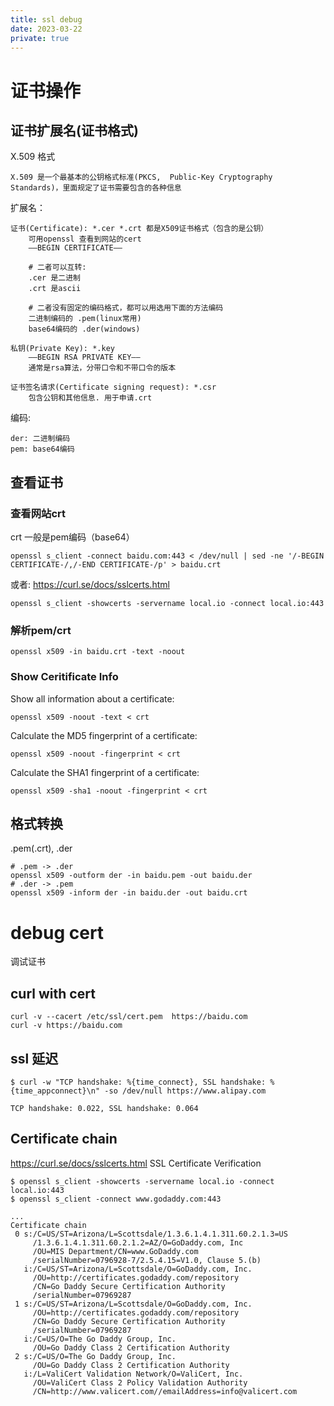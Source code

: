 ```yaml
---
title: ssl debug
date: 2023-03-22
private: true
---
```

# 证书操作
## 证书扩展名(证书格式)
X.509 格式

    X.509 是一个最基本的公钥格式标准(PKCS,  Public-Key Cryptography Standards)，里面规定了证书需要包含的各种信息

扩展名：

    证书(Certificate): *.cer *.crt 都是X509证书格式（包含的是公钥）
        可用openssl 查看到网站的cert
        ——BEGIN CERTIFICATE——

        # 二者可以互转: 
        .cer 是二进制 
        .crt 是ascii 

        # 二者没有固定的编码格式，都可以用选用下面的方法编码
        二进制编码的 .pem(linux常用)
        base64编码的 .der(windows) 

    私钥(Private Key): *.key 
        —–BEGIN RSA PRIVATE KEY—–
        通常是rsa算法，分带口令和不带口令的版本

    证书签名请求(Certificate signing request): *.csr
        包含公钥和其他信息. 用于申请.crt 

编码:

    der: 二进制编码
    pem: base64编码

## 查看证书
### 查看网站crt 
crt 一般是pem编码（base64）

    openssl s_client -connect baidu.com:443 < /dev/null | sed -ne '/-BEGIN CERTIFICATE-/,/-END CERTIFICATE-/p' > baidu.crt

或者: https://curl.se/docs/sslcerts.html

    openssl s_client -showcerts -servername local.io -connect local.io:443 

### 解析pem/crt

    openssl x509 -in baidu.crt -text -noout

### Show Ceritificate Info
Show all information about a certificate:

	openssl x509 -noout -text < crt

Calculate the MD5 fingerprint of a certificate:

	openssl x509 -noout -fingerprint < crt

Calculate the SHA1 fingerprint of a certificate:

	openssl x509 -sha1 -noout -fingerprint < crt

## 格式转换
.pem(.crt), .der

    # .pem -> .der
    openssl x509 -outform der -in baidu.pem -out baidu.der
    # .der -> .pem 
    openssl x509 -inform der -in baidu.der -out baidu.crt
# debug cert
调试证书

## curl with cert
    curl -v --cacert /etc/ssl/cert.pem  https://baidu.com
    curl -v https://baidu.com

## ssl 延迟

    $ curl -w "TCP handshake: %{time_connect}, SSL handshake: %{time_appconnect}\n" -so /dev/null https://www.alipay.com

    TCP handshake: 0.022, SSL handshake: 0.064

## Certificate chain
https://curl.se/docs/sslcerts.html SSL Certificate Verification


    $ openssl s_client -showcerts -servername local.io -connect local.io:443
	$ openssl s_client -connect www.godaddy.com:443

	...
	Certificate chain
	 0 s:/C=US/ST=Arizona/L=Scottsdale/1.3.6.1.4.1.311.60.2.1.3=US
		 /1.3.6.1.4.1.311.60.2.1.2=AZ/O=GoDaddy.com, Inc
		 /OU=MIS Department/CN=www.GoDaddy.com
		 /serialNumber=0796928-7/2.5.4.15=V1.0, Clause 5.(b)
	   i:/C=US/ST=Arizona/L=Scottsdale/O=GoDaddy.com, Inc.
		 /OU=http://certificates.godaddy.com/repository
		 /CN=Go Daddy Secure Certification Authority
		 /serialNumber=07969287
	 1 s:/C=US/ST=Arizona/L=Scottsdale/O=GoDaddy.com, Inc.
		 /OU=http://certificates.godaddy.com/repository
		 /CN=Go Daddy Secure Certification Authority
		 /serialNumber=07969287
	   i:/C=US/O=The Go Daddy Group, Inc.
		 /OU=Go Daddy Class 2 Certification Authority
	 2 s:/C=US/O=The Go Daddy Group, Inc.
		 /OU=Go Daddy Class 2 Certification Authority
	   i:/L=ValiCert Validation Network/O=ValiCert, Inc.
		 /OU=ValiCert Class 2 Policy Validation Authority
		 /CN=http://www.valicert.com//emailAddress=info@valicert.com
